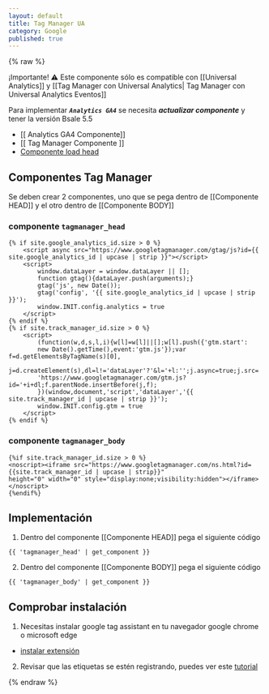 ```yaml
---
layout: default
title: Tag Manager UA
category: Google
published: true
---
```

{% raw %}

<div class="alert alert-warning" role="alert">
¡Importante! ⚠
Este componente sólo es compatible con [[Universal Analytics]] y [[Tag Manager con Universal Analytics| Tag Manager con Universal Analytics Eventos]]

Para implementar _**`Analytics GA4`**_ se necesita _**actualizar componente**_ y tener la versión Bsale 5.5
- [[ Analytics GA4 Componente]]
- [[ Tag Manager Componente ]]
- [Componente load head](load-json-Bsale#load-head-para-bsale-55)
</div>

## Componentes Tag Manager

Se deben crear 2 componentes, uno que se pega dentro de [[Componente HEAD]] y el otro dentro de [[Componente BODY]]

### componente `tagmanager_head`

```liquid
{% if site.google_analytics_id.size > 0 %}
    <script async src="https://www.googletagmanager.com/gtag/js?id={{ site.google_analytics_id | upcase | strip }}"></script>
    <script>
        window.dataLayer = window.dataLayer || [];
        function gtag(){dataLayer.push(arguments);}
        gtag('js', new Date());
        gtag('config', '{{ site.google_analytics_id | upcase | strip }}');
        window.INIT.config.analytics = true
    </script>
{% endif %}
{% if site.track_manager_id.size > 0 %}
    <script>
        (function(w,d,s,l,i){w[l]=w[l]||[];w[l].push({'gtm.start':
        new Date().getTime(),event:'gtm.js'});var f=d.getElementsByTagName(s)[0],
        j=d.createElement(s),dl=l!='dataLayer'?'&l='+l:'';j.async=true;j.src=
        'https://www.googletagmanager.com/gtm.js?id='+i+dl;f.parentNode.insertBefore(j,f);
        })(window,document,'script','dataLayer','{{ site.track_manager_id | upcase | strip }}');
        window.INIT.config.gtm = true
    </script>
{% endif %}
```
### componente `tagmanager_body`

```liquid
{%if site.track_manager_id.size > 0 %}
<noscript><iframe src="https://www.googletagmanager.com/ns.html?id={{site.track_manager_id | upcase | strip}}"
height="0" width="0" style="display:none;visibility:hidden"></iframe></noscript>
{%endif%}
```

## Implementación

1. Dentro del componente [[Componente HEAD]] pega el siguiente código 

```liquid
{{ 'tagmanager_head' | get_component }}
```

2. Dentro del componente [[Componente BODY]] pega el siguiente código

```liquid
{{ 'tagmanager_body' | get_component }}
```

## Comprobar instalación

1. Necesitas instalar google tag assistant en tu navegador google chrome o microsoft edge
- [instalar extensión](https://chrome.google.com/webstore/detail/tag-assistant-legacy-by-g/kejbdjndbnbjgmefkgdddjlbokphdefk?hl=es)

2. Revisar que las etiquetas se estén registrando, puedes ver este [tutorial](https://support.google.com/analytics/answer/1008083?hl=es)

{% endraw %}